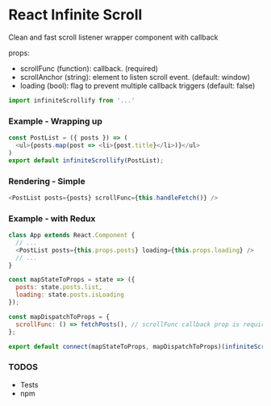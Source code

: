 React Infinite Scroll
=====================

Clean and fast scroll listener wrapper component with callback

props:
- scrollFunc (function): callback. (required)
- scrollAnchor (string): element to listen scroll event. (default: window)
- loading (bool): flag to prevent multiple callback triggers (default: false)

```js
import infiniteScrollify from '...'
```

### Example - Wrapping up
```js
const PostList = ({ posts }) => (
  <ul>{posts.map(post => <li>{post.title}</li>)}</ul>
)
export default infiniteScrollify(PostList);
```

### Rendering - Simple
```js
<PostList posts={posts} scrollFunc={this.handleFetch()} />
```

### Example - with Redux
```js
class App extends React.Component {
  // ...
  <PostList posts={this.props.posts} loading={this.props.loading} />
  // ...
}

const mapStateToProps = state => ({
  posts: state.posts.list,
  loading: state.posts.isLoading
});

const mapDispatchToProps = {
  scrollFunc: () => fetchPosts(), // scrollFunc callback prop is required
};

export default connect(mapStateToProps, mapDispatchToProps)(infiniteScrollify(App));
```

### TODOS
- Tests
- npm

